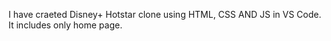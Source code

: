 I have craeted Disney+ Hotstar clone using HTML, CSS AND JS in VS Code. It includes only home page.
